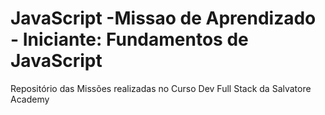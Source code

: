 # JavaScript -Missao de Aprendizado - Iniciante: Fundamentos de JavaScript
Repositório das Missões realizadas no Curso Dev Full Stack da Salvatore Academy
